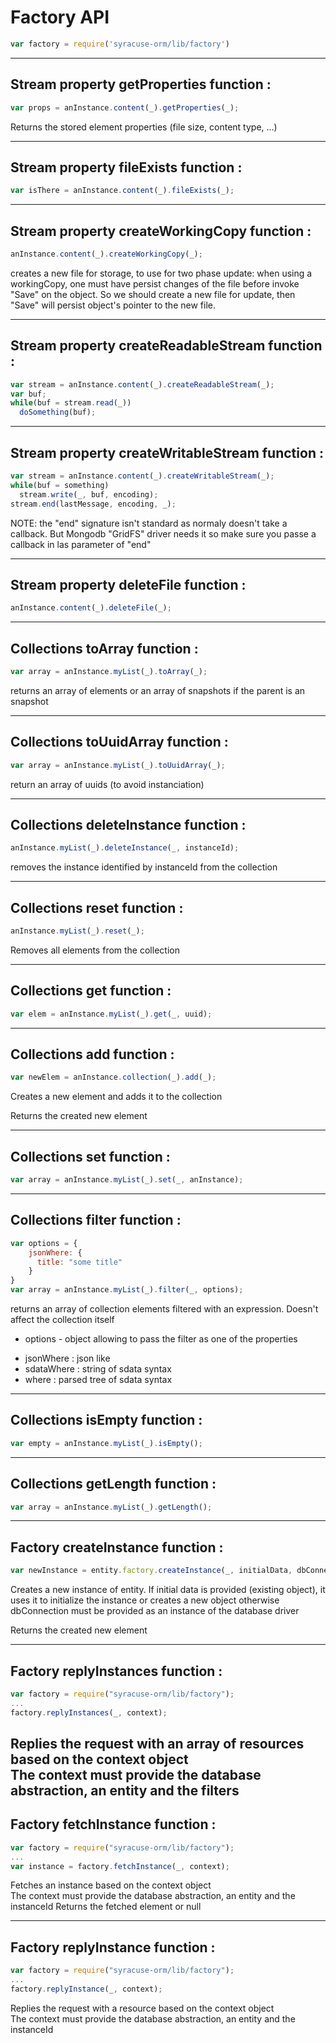 # Factory API  
```javascript
var factory = require('syracuse-orm/lib/factory')  
```

-------------
## Stream property getProperties function :
``` javascript
var props = anInstance.content(_).getProperties(_); 
```

Returns the stored element properties (file size, content type, ...)  

-------------
## Stream property fileExists function :
``` javascript
var isThere = anInstance.content(_).fileExists(_); 
```

-------------
## Stream property createWorkingCopy function :
``` javascript
anInstance.content(_).createWorkingCopy(_); 
```

creates a new file for storage, to use for two phase update: when using a workingCopy, one must have persist changes of the file
before invoke "Save" on the object. So we should create a new file for update, then "Save" will persist object's pointer to the new file.

-------------
## Stream property createReadableStream function :
``` javascript
var stream = anInstance.content(_).createReadableStream(_); 
var buf;
while(buf = stream.read(_))
  doSomething(buf);
```

-------------
## Stream property createWritableStream function :
``` javascript
var stream = anInstance.content(_).createWritableStream(_); 
while(buf = something)
  stream.write(_, buf, encoding);
stream.end(lastMessage, encoding, _);
```
NOTE: the "end" signature isn't standard as normaly doesn't take a callback. But Mongodb "GridFS" driver needs it
so make sure you passe a callback in las parameter of "end"

-------------
## Stream property deleteFile function :
``` javascript
anInstance.content(_).deleteFile(_); 
```
 
-------------
## Collections toArray function :
``` javascript
var array = anInstance.myList(_).toArray(_); 
```

returns an array of elements or an array of snapshots if the parent is an snapshot

-------------
## Collections toUuidArray function :
``` javascript
var array = anInstance.myList(_).toUuidArray(_); 
```

return an array of uuids (to avoid instanciation)

-------------
## Collections deleteInstance function :
``` javascript
anInstance.myList(_).deleteInstance(_, instanceId); 
```

removes the instance identified by instanceId from the collection

-------------
## Collections reset function :
``` javascript
anInstance.myList(_).reset(_); 
```

Removes all elements from the collection

-------------
## Collections get function :
``` javascript
var elem = anInstance.myList(_).get(_, uuid); 
```

-------------
## Collections add function :
``` javascript
var newElem = anInstance.collection(_).add(_); 
```
Creates a new element and adds it to the collection  

Returns the created new element  

-------------
## Collections set function :
``` javascript
var array = anInstance.myList(_).set(_, anInstance); 
```

-------------
## Collections filter function :
``` javascript
var options = {
    jsonWhere: {
      title: "some title"
    }
}
var array = anInstance.myList(_).filter(_, options); 
```

returns an array of collection elements filtered with an expression. Doesn't affect the collection itself
* options - object allowing to pass the filter as one of the properties
- jsonWhere : json like
- sdataWhere : string of sdata syntax
- where : parsed tree of sdata syntax

-------------
## Collections isEmpty function :
``` javascript
var empty = anInstance.myList(_).isEmpty(); 
```

-------------
## Collections getLength function :
``` javascript
var array = anInstance.myList(_).getLength(); 
```

-------------
## Factory createInstance function :
``` javascript
var newInstance = entity.factory.createInstance(_, initialData, dbConnection); 
```
Creates a new instance of entity. If initial data is provided (existing object), it uses it to initialize the instance or creates a new object otherwise
dbConnection must be provided as an instance of the database driver

Returns the created new element  

-------------
## Factory replyInstances function :
``` javascript
var factory = require("syracuse-orm/lib/factory");
...
factory.replyInstances(_, context); 
```
Replies the request with an array of resources based on the context object  
The context must provide the database abstraction, an entity and the filters
-------------
## Factory fetchInstance function :
``` javascript
var factory = require("syracuse-orm/lib/factory");
...
var instance = factory.fetchInstance(_, context); 
```
Fetches an instance based on the context object  
The context must provide the database abstraction, an entity and the instanceId
Returns the fetched element or null  

-------------
## Factory replyInstance function :
``` javascript
var factory = require("syracuse-orm/lib/factory");
...
factory.replyInstance(_, context); 
```
Replies the request with a resource based on the context object  
The context must provide the database abstraction, an entity and the instanceId
